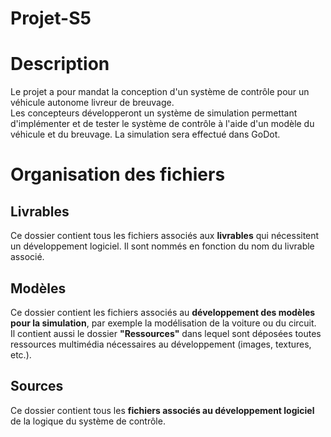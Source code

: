 # Projet-S5
# Description
Le projet a pour mandat la conception d'un système de contrôle pour un véhicule autonome livreur de breuvage. <br>
Les concepteurs développeront un système de simulation permettant d'implémenter et de tester le système de contrôle à l'aide d'un modèle du véhicule et du breuvage. La simulation sera effectué dans GoDot.

# Organisation des fichiers
## Livrables
Ce dossier contient tous les fichiers associés aux <b>livrables</b> qui nécessitent un développement logiciel. Il sont nommés en fonction du nom du livrable associé.

## Modèles
Ce dossier contient les fichiers associés au <b>développement des modèles pour la simulation</b>, par exemple la modélisation de la voiture ou du circuit. <br>
Il contient aussi le dossier <b>"Ressources"</b> dans lequel sont déposées toutes ressources multimédia nécessaires au développement (images, textures, etc.).

## Sources
Ce dossier contient tous les <b>fichiers associés au développement logiciel</b> de la logique du système de contrôle.